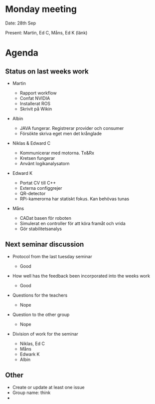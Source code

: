 # Monday meeting
Date: 28th Sep

Present: Martin, Ed C, Måns, Ed K (länk)


# Agenda


## Status on last weeks work
  - Martin 
    - Rapport workflow
    - Confat NVIDIA 
    - Installerat ROS
    - Skrivit på Wikin

  - Albin
    - JAVA fungerar. Registrerar provider och consumer
    - Försökte skriva eget men det krånglade

  - Niklas & Edward C
    - Kommunicerar med motorna. Tx&Rx
    - Kretsen fungerar
    - Använt logikanalysatorn

  - Edward K
    - Portat CV till C++
    - Externa configgrejer
    - QR-detector
    - RPi-kamerorna har statiskt fokus. Kan behövas tunas
  
  - Måns
    - CADat basen för roboten
    - Simulerat en controller för att köra framåt och vrida
    - Gör stabilitetsanalys


  
## Next seminar discussion
- Protocol from the last tuesday seminar
  - Good

- How well has the feedback been incorporated into the weeks work
  - Good

- Questions for the teachers
    - Nope
- Question to the other group
    - Nope
- Division of work for the seminar
    - Niklas, Ed C
    - Måns
    - Edwark K
    - Albin 

## Other 
- Create or update at least one issue
- Group name: think
- 


